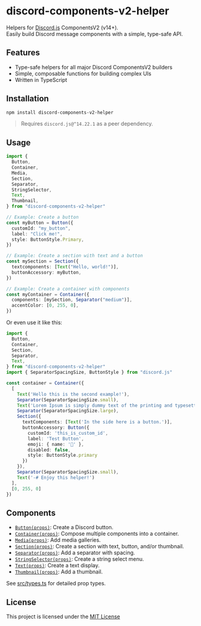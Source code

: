 # discord-components-v2-helper

Helpers for [Discord.js](https://discord.js.org/) ComponentsV2 (v14+).  
Easily build Discord message components with a simple, type-safe API.

## Features

- Type-safe helpers for all major Discord ComponentsV2 builders
- Simple, composable functions for building complex UIs
- Written in TypeScript

## Installation

```sh
npm install discord-components-v2-helper
```

> Requires `discord.js@^14.22.1` as a peer dependency.

## Usage

```ts
import {
  Button,
  Container,
  Media,
  Section,
  Separator,
  StringSelector,
  Text,
  Thumbnail,
} from "discord-components-v2-helper"

// Example: Create a button
const myButton = Button({
  customId: "my_button",
  label: "Click me!",
  style: ButtonStyle.Primary,
})

// Example: Create a section with text and a button
const mySection = Section({
  textcomponents: [Text("Hello, world!")],
  buttonAccessory: myButton,
})

// Example: Create a container with components
const myContainer = Container({
  components: [mySection, Separator("medium")],
  accentColor: [0, 255, 0],
})
```

Or even use it like this:

```ts
import {
  Button,
  Container,
  Section,
  Separator,
  Text,
} from "discord-components-v2-helper"
import { SeparatorSpacingSize, ButtonStyle } from "discord.js"

const container = Container({
  [
    Text('Hello this is the second example!'),
    Separator(SeparatorSpacingSize.small),
    Text('Lorem Ipsum is simply dummy text of the printing and typesetting industry. Lorem Ipsum has been the industry\'s standard dummy text ever since the 1500s'),
    Separator(SeparatorSpacingSize.large),
    Section({
      textComponents: [Text('In the side here is a button.')],
      buttonAccessory: Button({
        customId: 'this_is_custom_id',
        label: 'Test Button',
        emoji: { name: '🎲' },
        disabled: false,
        style: ButtonStyle.primary
      })
    }),
    Separator(SeparatorSpacingSize.small),
    Text('-# Enjoy this helper!')
  ],
  [0, 255, 0]
})
```

## Components

- [`Button(props)`](src/components/Button.ts): Create a Discord button.
- [`Container(props)`](src/components/Container.ts): Compose multiple components into a container.
- [`Media(props)`](src/components/Media.ts): Add media galleries.
- [`Section(props)`](src/components/Section.ts): Create a section with text, button, and/or thumbnail.
- [`Separator(props)`](src/components/Separator.ts): Add a separator with spacing.
- [`StringSelector(props)`](src/components/StringSelector.ts): Create a string select menu.
- [`Text(props)`](src/components/Text.ts): Create a text display.
- [`Thumbnail(props)`](src/components/Thumbnail.ts): Add a thumbnail.

See [src/types.ts](src/types.ts) for detailed prop types.

## License

This project is licensed under the [MIT License](https://github.com/emerald-corp/discord-components-v2-helper/blob/main/LICENSE)
